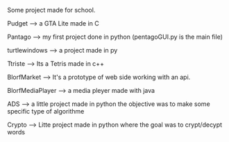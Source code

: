 Some project made for school.

Pudget --> a GTA Lite made in C

Pantago --> my first project done in python (pentagoGUI.py is the main file)

turtlewindows --> a project made in py

Ttriste --> Its a Tetris made in c++

BlorfMarket --> It's a prototype of web side working with an api.

BlorfMediaPlayer --> a media pleyer made with java

ADS --> a little project made in python the objective was to make some specific type of algorithme

Crypto --> Litte project made in python where the goal was to crypt/decypt words
